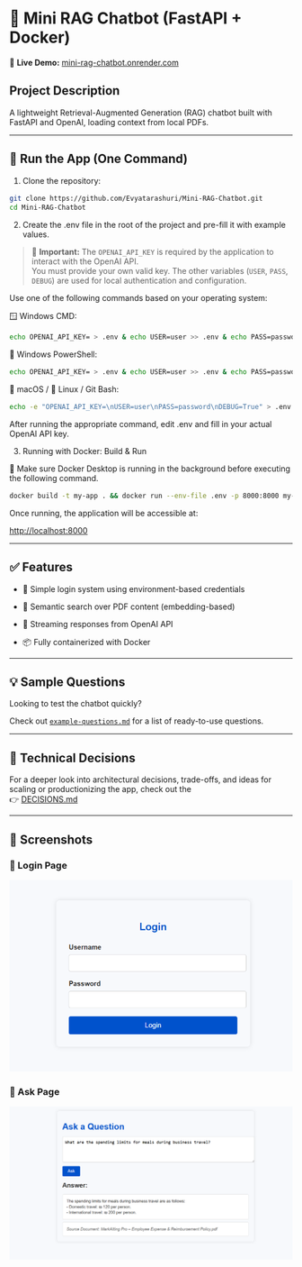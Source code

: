 # 🧠 Mini RAG Chatbot (FastAPI + Docker)

🔗 **Live Demo:** [mini-rag-chatbot.onrender.com](https://mini-rag-chatbot.onrender.com)

## Project Description
A lightweight Retrieval-Augmented Generation (RAG) chatbot built with FastAPI and OpenAI, loading context from local PDFs.

---

## 🚀 Run the App (One Command)

1. Clone the repository:

```bash
git clone https://github.com/Evyatarashuri/Mini-RAG-Chatbot.git
cd Mini-RAG-Chatbot
```

2. Create the .env file in the root of the project and pre-fill it with example values.
> 🔐 **Important:** The `OPENAI_API_KEY` is required by the application to interact with the OpenAI API.  
> You must provide your own valid key. The other variables (`USER`, `PASS`, `DEBUG`) are used for local authentication and configuration.


Use one of the following commands based on your operating system:

🪟 Windows CMD:
```bash
echo OPENAI_API_KEY= > .env & echo USER=user >> .env & echo PASS=password >> .env & echo DEBUG=True >> .env
```

💠 Windows PowerShell:
```bash
echo OPENAI_API_KEY= > .env & echo USER=user >> .env & echo PASS=password >> .env & echo DEBUG=True >> .env
```

🍎 macOS / 🐧 Linux / Git Bash:
```bash
echo -e "OPENAI_API_KEY=\nUSER=user\nPASS=password\nDEBUG=True" > .env
```

After running the appropriate command, edit .env and fill in your actual OpenAI API key.


3. Running with Docker: Build & Run

🚨 Make sure Docker Desktop is running in the background before executing the following command.

```bash
docker build -t my-app . && docker run --env-file .env -p 8000:8000 my-app
```

Once running, the application will be accessible at:

[http://localhost:8000](http://localhost:8000)

---

## ✅ Features

- 🔐 Simple login system using environment-based credentials
    
- 🧠 Semantic search over PDF content (embedding-based)
    
- 🔄 Streaming responses from OpenAI API
    
- 📦 Fully containerized with Docker

---

## 💡 Sample Questions

Looking to test the chatbot quickly?

Check out [`example-questions.md`](example-questions.md) for a list of ready-to-use questions.

---

## 📄 Technical Decisions

For a deeper look into architectural decisions, trade-offs, and ideas for scaling or productionizing the app, check out the  
👉 [DECISIONS.md](./DECISIONS.md)

---

## 📸 Screenshots

### 🔐 Login Page
![Login Page](screenshots/login.png)

### 🧠 Ask Page
![Ask Page](screenshots/ask.png)
